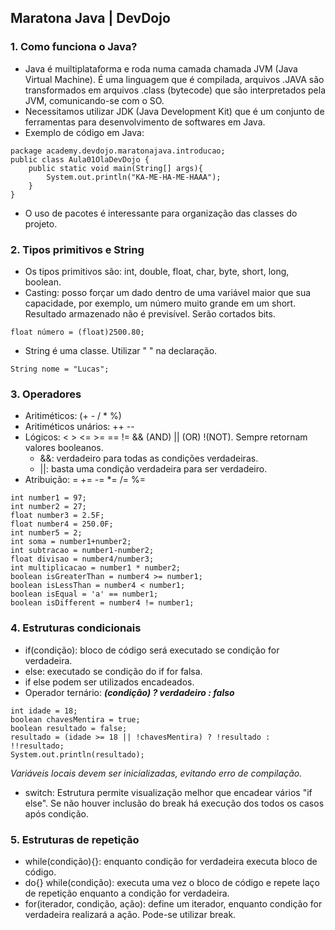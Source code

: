 ## Maratona Java | DevDojo
### 1. Como funciona o Java?
- Java é muiltiplataforma e roda numa camada chamada JVM (Java Virtual Machine). É uma linguagem que é compilada, 
arquivos .JAVA são transformados em arquivos .class (bytecode) que são interpretados pela JVM, comunicando-se com o SO.
- Necessitamos utilizar JDK (Java Development Kit) que é um conjunto de ferramentas para desenvolvimento de softwares em Java.
- Exemplo de código em Java:

```
package academy.devdojo.maratonajava.introducao;
public class Aula01OlaDevDojo {
	public static void main(String[] args){
		System.out.println("KA-ME-HA-ME-HAAA");	
	}
}
```
- O uso de pacotes é interessante para organização das classes do projeto.
### 2. Tipos primitivos e String
- Os tipos primitivos são: int, double, float, char, byte, short, long, boolean.
- Casting: posso forçar um dado dentro de uma variável maior que sua capacidade, por exemplo, um número muito grande em um short. Resultado armazenado não é previsível. Serão cortados bits.
```
float número = (float)2500.80; 
```
- String é uma classe. Utilizar " " na declaração.
````declarative
String nome = "Lucas";
````
### 3. Operadores
- Aritiméticos: (+ - / * %)
- Aritiméticos unários: ++ --
- Lógicos: < > <= >= == != && (AND) || (OR) !(NOT). Sempre retornam valores booleanos.
  - &&: verdadeiro para todas as condições verdadeiras.
  - ||: basta uma condição verdadeira para ser verdadeiro.
- Atribuição: = += -= *= /= %=
````declarative
int number1 = 97;
int number2 = 27;
float number3 = 2.5F;
float number4 = 250.0F;
int number5 = 2;
int soma = number1+number2;
int subtracao = number1-number2;
float divisao = number4/number3;
int multiplicacao = number1 * number2;
boolean isGreaterThan = number4 >= number1;
boolean isLessThan = number4 < number1;
boolean isEqual = 'a' == number1;
boolean isDifferent = number4 != number1;
````
### 4. Estruturas condicionais
- if(condição): bloco de código será executado se condição for verdadeira.
- else: executado se condição do if for falsa.
- if else podem ser utilizados encadeados.
- Operador ternário: ***(condição) ? verdadeiro : falso***
````declarative
int idade = 18;
boolean chavesMentira = true;
boolean resultado = false;
resultado = (idade >= 18 || !chavesMentira) ? !resultado : !!resultado;
System.out.println(resultado);
````
*Variáveis locais devem ser inicializadas, evitando erro de compilação.*

- switch: Estrutura permite visualização melhor que encadear vários "if else". Se não houver inclusão do break há execução dos todos os casos após condição.

### 5. Estruturas de repetição

- while(condição){}: enquanto condição for verdadeira executa bloco de código.
- do{} while(condição): executa uma vez o bloco de código e repete laço de repetição enquanto a condição for verdadeira.
- for(iterador, condição, ação): define um iterador, enquanto condição for verdadeira realizará a ação. Pode-se utilizar break.